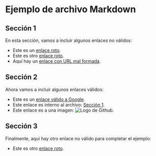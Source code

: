 # Ejemplo de archivo Markdown

## Sección 1

En esta sección, vamos a incluir algunos enlaces no válidos:

- Este es un [enlace roto](https://www.example.com/enlace-roto).
- Este es otro [enlace roto](http://enlace-roto.com).
- Aquí hay un [enlace con URL mal formada](htp://www.example.com).

## Sección 2

Ahora vamos a incluir algunos enlaces válidos:

- Este es un [enlace válido a Google](https://www.google.com).
- Este enlace es interno al archivo: [Sección 1](#sección-1).
- Este enlace es a una imagen: ![Logo de Github](https://github.com/fluidicon.png).


## Sección 3

Finalmente, aquí hay otro enlace no válido para completar el ejemplo:

- Este es otro [enlace roto](https://www.example.com/Este-enlace-no-existe).
